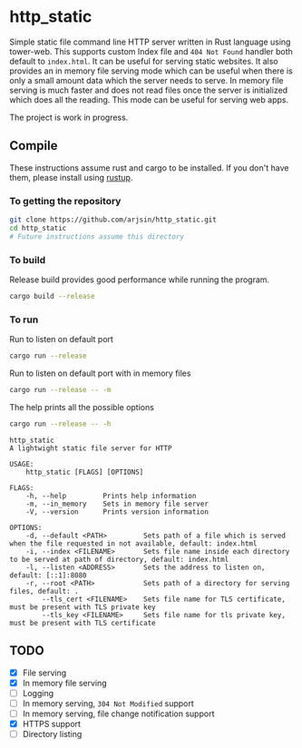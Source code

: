 # http_static
Simple static file command line HTTP server written in Rust language using tower-web.
This supports custom Index file and `404 Not Found` handler both default to `index.html`.
It can be useful for serving static websites.
It also provides an in memory file serving mode which can be useful when there is only a
small amount data which the server needs to serve. In memory file serving is much faster
and does not read files once the server is initialized which does all the reading.
This mode can be useful for serving web apps.

The project is work in progress.

## Compile
These instructions assume rust and cargo to be installed.
If you don't have them, please install using [rustup](https://rustup.rs).

### To getting the repository

```sh
git clone https://github.com/arjsin/http_static.git
cd http_static
# Future instructions assume this directory
```

### To build
Release build provides good performance while running the program.
```sh
cargo build --release
```

### To run
Run to listen on default port
```sh
cargo run --release
```

Run to listen on default port with in memory files
```sh
cargo run --release -- -m
```

The help prints all the possible options
```sh
cargo run --release -- -h
```
```
http_static
A lightwight static file server for HTTP

USAGE:
    http_static [FLAGS] [OPTIONS]

FLAGS:
    -h, --help         Prints help information
    -m, --in_memory    Sets in memory file server
    -V, --version      Prints version information

OPTIONS:
    -d, --default <PATH>         Sets path of a file which is served when the file requested in not available, default: index.html
    -i, --index <FILENAME>       Sets file name inside each directory to be served at path of directory, default: index.html
    -l, --listen <ADDRESS>       Sets the address to listen on, default: [::1]:8080
    -r, --root <PATH>            Sets path of a directory for serving files, default: .
        --tls_cert <FILENAME>    Sets file name for TLS certificate, must be present with TLS private key
        --tls_key <FILENAME>     Sets file name for tls private key, must be present with TLS certificate
```

## TODO
- [x] File serving
- [x] In memory file serving
- [ ] Logging
- [ ] In memory serving, `304 Not Modified` support
- [ ] In memory serving, file change notification support
- [x] HTTPS support
- [ ] Directory listing
